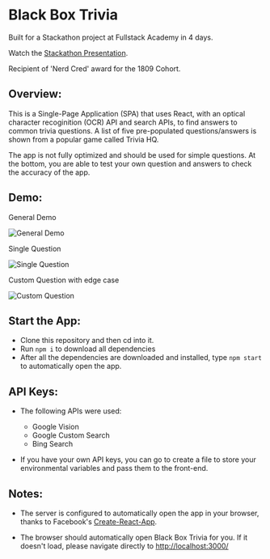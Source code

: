 # Black Box Trivia

Built for a Stackathon project at Fullstack Academy in 4 days. 

Watch the [Stackathon Presentation](https://www.youtube.com/watch?v=WeijjGtC30Y&list=PLx0iOsdUOUmnmSuYRD63kcCzzr5hpr3cW). 

Recipient of 'Nerd Cred' award for the 1809 Cohort.


## Overview:
This is a Single-Page Application (SPA) that uses React, with an optical character recoginition (OCR) API and search APIs, to find answers to common trivia questions. A list of five pre-populated questions/answers is shown from a popular game called Trivia HQ. 

The app is not fully optimized and should be used for simple questions. At the bottom, you are able to test your own question and answers to check the accuracy of the app.

## Demo:
General Demo

![General Demo](https://i.imgur.com/KPMZwm9.gif)

Single Question

![Single Question](https://i.imgur.com/ZYYJYMr.gif)

Custom Question with edge case

![Custom Question](https://i.imgur.com/OBHRTCB.gif)

## Start the App:
* Clone this repository and then cd into it.
* Run `npm i` to download all dependencies
* After all the dependencies are downloaded and installed, type `npm start` to automatically open the app.

## API Keys:
* The following APIs were used:
  * Google Vision
  * Google Custom Search
  * Bing Search

* If you have your own API keys, you can go to create a file to store your environmental variables and pass them to the front-end.


## Notes:
* The server is configured to automatically open the app in your browser, thanks to Facebook's [Create-React-App](https://github.com/facebook/create-react-app). 

* The browser should automatically open Black Box Trivia for you. If it doesn't load, please navigate directly to [http://localhost:3000/](http://localhost:3000/)
